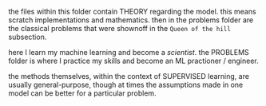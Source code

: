 the files within this folder contain THEORY regarding the model.
this means scratch implementations and mathematics. then in the problems folder are the classical problems that were shownoff in the `Queen of the hill` subsection.

here I learn my machine learning and become a _scientist_.
the PROBLEMS folder is where I practice my skills and become an ML practioner / engineer.

the methods themselves, within the context of SUPERVISED learning, are usually general-purpose, though at times the assumptions made in one model can be better for a particular problem.
    

